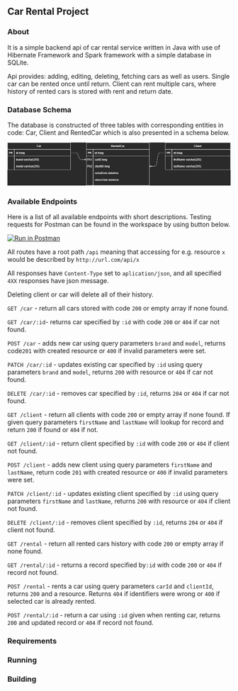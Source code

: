 ## Car Rental Project
### About
It is a simple backend api of car rental service written in Java with use of Hibernate Framework
and Spark framework with a simple database in SQLite.

Api provides: adding, editing, deleting, fetching cars as well as users.
Single car can be rented once until return. Client can rent multiple cars, 
where history of rented cars is stored with rent and return date.

### Database Schema
The database is constructed of three tables with corresponding entities in code: Car, 
Client and RentedCar which is also presented in a schema below.

![image](readme_resources/db.png)

### Available Endpoints
Here is a list of all available endpoints with short descriptions. 
Testing requests for Postman can be found in the workspace by using button below.

[![Run in Postman](https://run.pstmn.io/button.svg)](https://app.getpostman.com/run-collection/11457881-114dc96d-4eb7-4679-8bb9-1ba45f74fe05?action=collection%2Ffork&collection-url=entityId%3D11457881-114dc96d-4eb7-4679-8bb9-1ba45f74fe05%26entityType%3Dcollection%26workspaceId%3D0dd04768-a677-4050-8371-8b4fc452a7b4#?env%5BRental%20Car%5D=W3sia2V5Ijoic3RhcnRfdXJsIiwidmFsdWUiOiJodHRwOi8vbG9jYWxob3N0OjUwMDAvYXBpIiwiZW5hYmxlZCI6dHJ1ZX1d)

All routes have a root path `/api` meaning that accessing for e.g. resource `x` would be described by `http://url.com/api/x`

All responses have `Content-Type` set to `aplication/json`, and all specified `4XX` responses have json message.

Deleting client or car will delete all of their history.

`GET /car` - return all cars stored with code `200` or empty array if none found.

`GET /car/:id`- returns car specified by `:id` with code `200` or `404` if car not found.

`POST /car` - adds new car using query parameters `brand` and `model`, returns code`201` with created resource or `400` if invalid parameters were set.

`PATCH /car/:id` - updates existing car specified by `:id` using query parameters `brand` and `model`, returns `200` with resource or `404` if car not found.

`DELETE /car/:id` - removes car specified by `:id`, returns `204` or `404` if car not found.

`GET /client` - return all clients with code `200` or empty array if none found. If given query parameters `firstName` and `lastName` will lookup for record and return `200` if found or `404` if not.

`GET /client/:id` - return client specified by `:id` with code `200` or `404` if client not found.

`POST /client` - adds new client using query parameters `firstName` and `lastName`, return code `201` with created resource or `400` if invalid parameters were set.

`PATCH /client/:id` - updates existing client specified by `:id` using query parameters `firstName` and `lastName`, returns `200` with resource or `404` if client not found.

`DELETE /client/:id` - removes client specified by `:id`, returns `204` or `404` if client not found.

`GET /rental` - return all rented cars history with code `200` or empty array if none found.

`GET /rental/:id` - returns a record specified by`:id` with code `200` or `404` if record not found.

`POST /rental` - rents a car using query parameters `carId` and `clientId`, returns `200` and a resource. Returns `404` if identifiers were wrong or `400` if selected car is already rented.

`POST /rental/:id` - return a car using `:id` given when renting car, returns `200` and updated record or `404` if record not found.

### Requirements

### Running

### Building